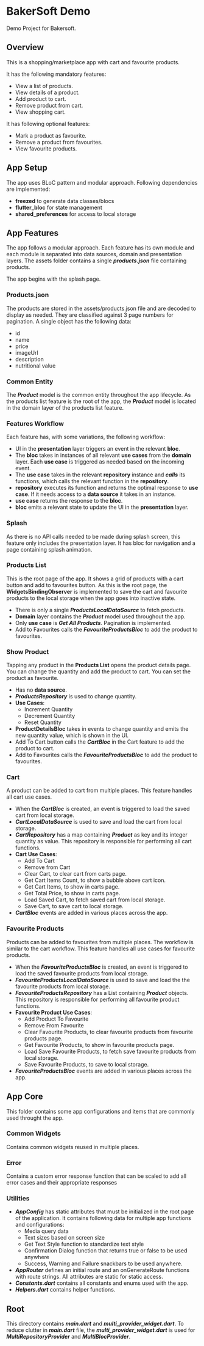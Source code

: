# BakerSoft Demo

Demo Project for Bakersoft.

## Overview

This is a shopping/marketplace app with cart and favourite products.

It has the following mandatory features:
- View a list of products.
- View details of a product. 
- Add product to cart. 
- Remove product from cart. 
- View shopping cart.

It has following optional features:
- Mark a product as favourite. 
- Remove a product from favourites.
- View favourite products.

## App Setup
The app uses BLoC pattern and modular approach. Following dependencies are implemented:
- **freezed** to generate data classes/blocs
- **flutter_bloc** for state management
- **shared_preferences** for access to local storage

## App Features
The app follows a modular approach. Each feature has its own module and each module is separated into data sources, domain and presentation layers. The assets folder contains a single ***products.json*** file containing products.

The app begins with the splash page.

### Products.json
The products are stored in the assets/products.json file and are decoded to display as needed. They are classified against 3 page numbers for pagination. A single object has the following data:
- id
- name
- price
- imageUrl
- description
- nutritional value


### Common Entity 
The ***Product*** model is the common entity throughout the app lifecycle. As the products list feature is the root of the app, the ***Product*** model is located in the domain layer of the products list feature.

### Features Workflow
Each feature has, with some variations, the following workflow:
- UI in the **presentation** layer triggers an event in the relevant **bloc**.
- The **bloc** takes in instances of all relevant **use cases** from the **domain** layer. Each **use case** is triggered as needed based on the incoming event.
- The **use case** takes in the relevant **repository** instance and ***calls*** its functions, which calls the relevant function in the **repository**.
- **repository** executes its function and returns the optimal response to **use case**. If it needs access to a **data source** it takes in an instance. 
- **use case** returns the response to the **bloc**.
- **bloc** emits a relevant state to update the UI in the **presentation** layer. 

### Splash
As there is no API calls needed to be made during splash screen, this feature only includes the presentation layer. It has bloc for navigation and a page containing splash animation. 

### Products List
This is the root page of the app. It shows a grid of products with a cart button and add to favourites button.
As this is the root page, the **WidgetsBindingObserver** is implemented to save the cart and favourite products to the local storage when the app goes into inactive state. 

- There is only a single ***ProductsLocalDataSource*** to fetch products.
- **Domain** layer contains the ***Product*** model used throughout the app.
- Only **use case** is ***Get All Products***. Pagination is implemented.
- Add to Favourites calls the ***FavouriteProductsBloc*** to add the product to favourites. 

### Show Product
Tapping any product in the **Products List** opens the product details page. You can change the quantity and add the product to cart. You can set the product as favourite. 
- Has no **data source**. 
- ***ProductsRepository*** is used to change quantity. 
- **Use Cases**: 
    - Increment Quantity
    - Decrement Quantity
    - Reset Quantity
- **ProductDetailsBloc** takes in events to change quantity and emits the new quantity value, which is shown in the UI.
- Add To Cart button calls the ***CartBloc*** in the Cart feature to add the product to cart. 
- Add to Favourites calls the ***FavouriteProductsBloc*** to add the product to favourites. 

### Cart
A product can be added to cart from multiple places. This feature handles all cart use cases.

- When the ***CartBloc*** is created, an event is triggered to load the saved cart from local storage. 
- ***CartLocalDataSource*** is used to save and load the cart from local storage.
- ***CartRepository*** has a map containing ***Product*** as key and its integer quantity as value. This repository is responsible for performing all cart functions. 
- **Cart Use Cases**:
    - Add To Cart
    - Remove from Cart
    - Clear Cart, to clear cart from carts page.
    - Get Cart Items Count, to show a bubble above cart icon. 
    - Get Cart Items, to show in carts page. 
    - Get Total Price, to show in carts page. 
    - Load Saved Cart, to fetch saved cart from local storage. 
    - Save Cart, to save cart to local storage. 
- ***CartBloc*** events are added in various places across the app.


### Favourite Products
Products can be added to favourites from multiple places. The workflow is similar to the cart workflow. This feature handles all use cases for favourite products.

- When the ***FavouriteProductsBloc*** is created, an event is triggered to load the saved favourite products from local storage.
- ***FavouriteProductsLocalDataSource*** is used to save and load the the favourite products from local storage.
- ***FavouriteProductsRepository*** has a List containing ***Product*** objects. This repository is responsible for performing all favourite product functions.
- **Favourite Product Use Cases**:
    - Add Product To Favourite
    - Remove From Favourite
    - Clear Favourite Products, to clear favourite products from favourite products page.
    - Get Favourite Products, to show in favourite products page. 
    - Load Save Favourite Products, to fetch save favourite products from local storage.
    - Save Favourite Products, to save to local storage. 
- ***FavouriteProductsBloc*** events are added in various places across the app.

## App Core
This folder contains some app configurations and items that are commonly used throught the app.

### Common Widgets
Contains common widgets reused in multiple places.

### Error
Contains a custom error response function that can be scaled to add all error cases and their appropriate responses

### Utilities

- ***AppConfig*** has static attributes that must be initialized in the root page of the application. It contains following data for multiple app functions and configurations:
    - Media query data
    - Text sizes based on screen size
    - Get Text Style function to standardize text style
    - Confirmation Dialog function that returns true or false to be used anywhere
    - Success, Warning and Failure snackbars to be used anywhere.
- ***AppRouter*** defines an initial route and an onGenerateRoute functions with route strings. All attributes are static for static access. 
- ***Constants.dart*** contains all constants and enums used with the app.
- ***Helpers.dart*** contains helper functions.

## Root
This directory contains ***main.dart*** and ***multi_provider_widget.dart***. To reduce clutter in ***main.dart*** file, the ***multi_provider_widget.dart*** is used for ***MultiRepositoryProvider*** and ***MultiBlocProvider***.


